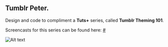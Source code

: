 ## Tumblr Peter.
Design and code to compliment a **Tuts+** series, called **Tumblr Theming 101**.

Screencasts for this series can be found here: [#](#)

![Alt text](/path/to/img.jpg "Tumblr Peter")